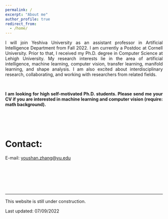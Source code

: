 ```yaml
---
permalink: /
excerpt: "About me"
author_profile: true
redirect_from: 
  - /home/
---
```


<p align="justify"> I will join Yeshiva University as an assistant professor in Artificial Intelligence Department from Fall 2022. I am currently a Postdoc at Cornell University. Prior to that, I received my Ph.D. degree in Computer Science at Lehigh University. My research interests lie in the area of artificial intelligence, machine learning, computer vision, transfer learning, manifold learning, and shape analysis. I am also excited about interdisciplinary research, collaborating, and working with researchers from related fields. </p>

<p> &ensp;</p>

<p align="justify"> <b> I am looking for high self-motivated Ph.D. students. Please send me your CV if you are interested in machine learning and computer vision (require: math background). </b> </p>


<p> &ensp;</p>
<p> &ensp;</p>

Contact:
======

E-mail: youshan.zhang@yu.edu


<p> &ensp;</p>
<p> &ensp;</p>
<p> &ensp;</p>



---
This website is still under construction.

Last updated: 07/09/2022
